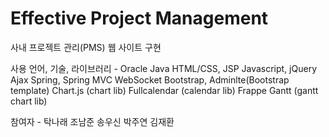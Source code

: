 # Effective Project Management
사내 프로젝트 관리(PMS) 웹 사이트 구현

사용 언어, 기술, 라이브러리 -
Oracle
Java
HTML/CSS, JSP
Javascript, jQuery
Ajax
Spring, Spring MVC
WebSocket
Bootstrap, Adminlte(Bootstrap template)
Chart.js (chart lib)
Fullcalendar (calendar lib)
Frappe Gantt (gantt chart lib)

참여자 -
탁나래
조남준
송우신
박주연
김재환
